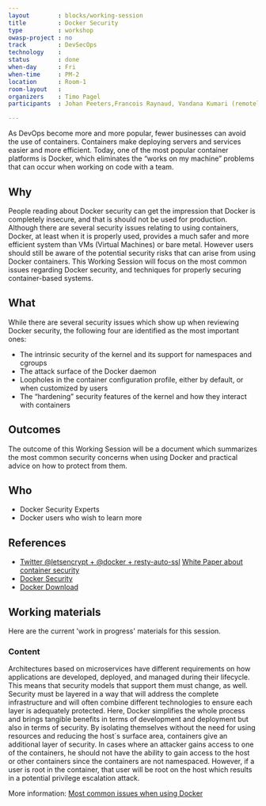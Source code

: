 ```yaml
---
layout        : blocks/working-session
title         : Docker Security
type          : workshop
owasp-project : no
track         : DevSecOps
technology    :
status        : done
when-day      : Fri
when-time     : PM-2
location      : Room-1
room-layout   : 
organizers    : Timo Pagel
participants  : Johan Peeters,Francois Raynaud, Vandana Kumari (remotely)

---
```


As DevOps become more and more popular, fewer businesses can avoid the use of containers. Containers make deploying servers and services easier and more efficient. Today, one of the most popular container platforms is Docker, which eliminates the “works on my machine” problems that can occur when working on code with a team. 

## Why

People reading about Docker security can get the impression that Docker is completely insecure, and that is should not be used for production. Although there are several security issues relating to using containers, Docker, at least when it is properly used, provides a much safer and more efficient system than VMs (Virtual Machines) or bare metal.
However users should still be aware of the potential security risks that can arise from using Docker containers.
This Working Session will focus on the most common issues regarding Docker security, and techniques for properly securing container-based systems.

## What

While there are several security issues which show up when reviewing Docker security, the following four are identified as the most important ones:
- The intrinsic security of the kernel and its support for namespaces and cgroups
- The attack surface of the Docker daemon
- Loopholes in the container configuration profile, either by default, or when customized by users
- The “hardening” security features of the kernel and how they interact with containers

## Outcomes

The outcome of this Working Session will be a document which summarizes the most common security concerns when using Docker and practical advice on how to protect from them.

## Who
- Docker Security Experts
- Docker users who wish to learn more

## References

 - <a href="https://twitter.com/bpedro/status/859862631921987586">Twitter @letsencrypt + @docker + resty-auto-ssl</a>
 <a href="https://d3oypxn00j2a10.cloudfront.net/assets/img/Docker%20Security/WP_Intro_to_container_security_03.20.2015.pdf">White Paper about container security</a>
- <a href="https://docs.docker.com/engine/security/security/">Docker Security</a>
- <a href="https://github.com/docker/docker">Docker Download</a>

## Working materials

Here are the current 'work in progress' materials for this session.

### Content

Architectures based on microservices have different requirements on how applications are developed, deployed, and managed during their lifecycle. This means that security models that support them must change, as well. Security must be layered in a way that will address the complete infrastructure and will often combine different technologies to ensure each layer is adequately protected. 
Here, Docker simplifies the whole process and brings tangible benefits in terms of development and deployment but also in terms of security. By isolating themselves without the need for using resources and reducing the host´s surface area, containers give an additional layer of security. In cases where an attacker gains access to one of the containers, he should not have the ability to gain access to the host or other containers since the containers are not namespaced. However, if a user is root in the container, that user will be root on the host  which results in a potential privilege escalation attack.

More information: <a href="https://www.oreilly.com/ideas/five-security-concerns-when-using-docker">Most common issues when using Docker</a>

